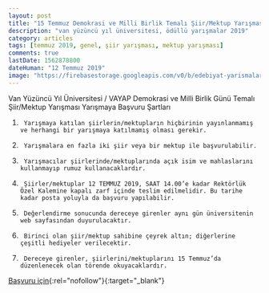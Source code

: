 ```yaml
---
layout: post
title: "15 Temmuz Demokrasi ve Milli Birlik Temalı Şiir/Mektup Yarışması"
description: "van yüzüncü yıl üniversitesi, ödüllü yarışmalar 2019"
category: articles
tags: [temmuz 2019, genel, şiir yarışması, mektup yarışması]
comments: true
lastDate: 1562878800
dateHuman: "12 Temmuz 2019"
image: "https://firebasestorage.googleapis.com/v0/b/edebiyat-yarismalari.appspot.com/o/15-temmuz-siir-mektup-yarismasi.jpeg?alt=media&token=dbbd74bf-4674-4d5c-9d56-9983569eab1a"
---
```


Van Yüzüncü Yıl Üniversitesi / VAYAP Demokrasi ve Milli Birlik Günü Temalı Şiir/Mektup Yarışması
Yarışmaya Başvuru Şartları

1.      Yarışmaya katılan şiirlerin/mektupların hiçbirinin yayınlanmamış ve herhangi bir yarışmaya katılmamış olması gerekir.
2.      Yarışmalara en fazla iki şiir veya bir mektup ile başvurulabilir.
3.      Yarışmacılar şiirlerinde/mektuplarında açık isim ve mahlaslarını kullanmayıp rumuz kullanacaklardır.
4.      Şiirler/mektuplar 12 TEMMUZ 2019, SAAT 14.00’e kadar Rektörlük Özel Kalemine kapalı zarf içinde teslim edilmelidir. Bu tarihe kadar posta yoluyla da başvuru yapılabilir.
5.      Değerlendirme sonucunda dereceye girenler aynı gün üniversitenin web sayfasından duyurulacaktır.
6.      Birinci olan şiir/mektup sahibine çeyrek altın; diğerlerine çeşitli hediyeler verilecektir.
7.      Dereceye girenler, şiirlerini/mektuplarını 15 Temmuz’da düzenlenecek olan törende okuyacaklardır.

[Başvuru için](https://www.yyu.edu.tr/duyurular/15-temmuz-demokrasi-ve-milli-birlik-temali-siir-mektup-yarismasi/5802?utm_source=edebiyatyarismalari.com&utm_medium=affiliate&utm_campaign=cpc){:rel="nofollow"}{:target="_blank"}
